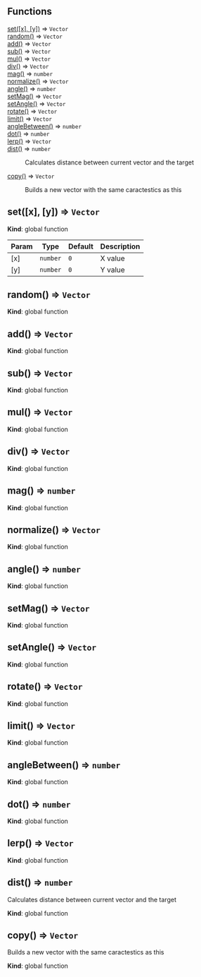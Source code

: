 ## Functions

<dl>
<dt><a href="#set">set([x], [y])</a> ⇒ <code>Vector</code></dt>
<dd></dd>
<dt><a href="#random">random()</a> ⇒ <code>Vector</code></dt>
<dd></dd>
<dt><a href="#add">add()</a> ⇒ <code>Vector</code></dt>
<dd></dd>
<dt><a href="#sub">sub()</a> ⇒ <code>Vector</code></dt>
<dd></dd>
<dt><a href="#mul">mul()</a> ⇒ <code>Vector</code></dt>
<dd></dd>
<dt><a href="#div">div()</a> ⇒ <code>Vector</code></dt>
<dd></dd>
<dt><a href="#mag">mag()</a> ⇒ <code>number</code></dt>
<dd></dd>
<dt><a href="#normalize">normalize()</a> ⇒ <code>Vector</code></dt>
<dd></dd>
<dt><a href="#angle">angle()</a> ⇒ <code>number</code></dt>
<dd></dd>
<dt><a href="#setMag">setMag()</a> ⇒ <code>Vector</code></dt>
<dd></dd>
<dt><a href="#setAngle">setAngle()</a> ⇒ <code>Vector</code></dt>
<dd></dd>
<dt><a href="#rotate">rotate()</a> ⇒ <code>Vector</code></dt>
<dd></dd>
<dt><a href="#limit">limit()</a> ⇒ <code>Vector</code></dt>
<dd></dd>
<dt><a href="#angleBetween">angleBetween()</a> ⇒ <code>number</code></dt>
<dd></dd>
<dt><a href="#dot">dot()</a> ⇒ <code>number</code></dt>
<dd></dd>
<dt><a href="#lerp">lerp()</a> ⇒ <code>Vector</code></dt>
<dd></dd>
<dt><a href="#dist">dist()</a> ⇒ <code>number</code></dt>
<dd><p>Calculates distance between current vector and the target</p>
</dd>
<dt><a href="#copy">copy()</a> ⇒ <code>Vector</code></dt>
<dd><p>Builds a new vector with the same caractestics as this</p>
</dd>
</dl>

<a name="set"></a>

## set([x], [y]) ⇒ <code>Vector</code>

**Kind**: global function

| Param | Type                | Default        | Description |
| ----- | ------------------- | -------------- | ----------- |
| [x]   | <code>number</code> | <code>0</code> | X value     |
| [y]   | <code>number</code> | <code>0</code> | Y value     |

<a name="random"></a>

## random() ⇒ <code>Vector</code>

**Kind**: global function  
<a name="add"></a>

## add() ⇒ <code>Vector</code>

**Kind**: global function  
<a name="sub"></a>

## sub() ⇒ <code>Vector</code>

**Kind**: global function  
<a name="mul"></a>

## mul() ⇒ <code>Vector</code>

**Kind**: global function  
<a name="div"></a>

## div() ⇒ <code>Vector</code>

**Kind**: global function  
<a name="mag"></a>

## mag() ⇒ <code>number</code>

**Kind**: global function  
<a name="normalize"></a>

## normalize() ⇒ <code>Vector</code>

**Kind**: global function  
<a name="angle"></a>

## angle() ⇒ <code>number</code>

**Kind**: global function  
<a name="setMag"></a>

## setMag() ⇒ <code>Vector</code>

**Kind**: global function  
<a name="setAngle"></a>

## setAngle() ⇒ <code>Vector</code>

**Kind**: global function  
<a name="rotate"></a>

## rotate() ⇒ <code>Vector</code>

**Kind**: global function  
<a name="limit"></a>

## limit() ⇒ <code>Vector</code>

**Kind**: global function  
<a name="angleBetween"></a>

## angleBetween() ⇒ <code>number</code>

**Kind**: global function  
<a name="dot"></a>

## dot() ⇒ <code>number</code>

**Kind**: global function  
<a name="lerp"></a>

## lerp() ⇒ <code>Vector</code>

**Kind**: global function  
<a name="dist"></a>

## dist() ⇒ <code>number</code>

Calculates distance between current vector and the target

**Kind**: global function  
<a name="copy"></a>

## copy() ⇒ <code>Vector</code>

Builds a new vector with the same caractestics as this

**Kind**: global function
